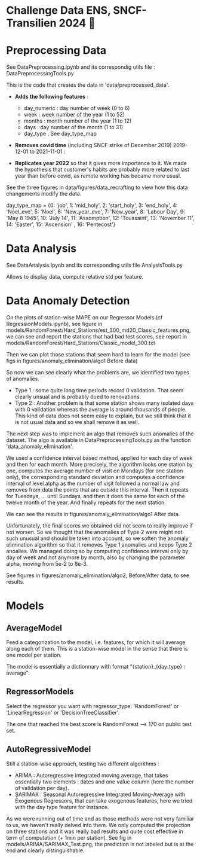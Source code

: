 # Challenge Data ENS, SNCF-Transilien 2024 :train:

# Preprocessing Data
See DataPreprocessing.ipynb and its correspondig utils file : DataPreprocessingTools.py

This is the code that creates the data in 'data/preprocessed_data'.

* **Adds the following features** :
    * day_numeric : day number of week (0 to 6)
    * week :        week number of the year (1 to 52)
    * months :      month number of the year (1 to 12)
    * days :        day number of the month (1 to 31)
    * day_type :    See day_type_map

* **Removes covid time** (including SNCF strike of December 2019) 2019-12-01 to 2021-11-01 :

* **Replicates year 2022** so that it gives more importance to it. 
We made the hypothesis that customer's habits are probably more related to last year than before covid, as remote working has became more usual.

See the three figures in data/figures/data_recrafting to view how this data changements modify the data.

day_type_map = {0: 'job', 1: 'mid_holy', 2: 'start_holy', 3: 'end_holy',
                 4: 'Noel_eve', 5: 'Noel', 6: 'New_year_eve', 7: 'New_year',
                 8: 'Labour Day', 9: 'May 8 1945', 10: 'July 14', 11: 'Assomption', 
                 12: 'Toussaint', 13: 'November 11', 14: 'Easter', 15: 'Ascension' , 16: 'Pentecost'}

                 
# Data Analysis 
See DataAnalysis.ipynb and its corresponding utils file AnalysisTools.py

Allows to display data, compute relative std per feature.

# Data Anomaly Detection

On the plots of station-wise MAPE on our Regressor Models (cf RegressionModels.ipynb), see figure in models/RandomForest/Hard_Stations/est_300_md20_Classic_features.png, we can see and report the stations that had bad test scores, see report in models/RandomForest/Hard_Stations/Classic_model_300.txt

Then we can plot those stations that seem hard to learn for the model (see figs in figures/anomaly_elimination/algo1 Before data)

So now we can see clearly what the problems are, we identified two types of anomalies.
* Type 1 : some quite long time periods record 0 validation. That seem clearly unsual and is probably dued to renovations.
* Type 2 : Another problem is that some station shows many isolated days with 0 validation whereas the average is around thousands of people. This kind of data does not seem easy to explain, but we still think that it is not usual data and so we shall remove it as well.

The next step was to implement an algo that removes such anomalies of the dataset. 
The algo is available in DataPreprocessingTools.py as the function 'data_anomaly_elimination'.

We used a confidence interval based method, applied for each day of week and then for each month. More precisely, the algorithm looks one station by one, computes the average number of visit on Mondays (for one station only), the corresponding standard deviation and computes a confidence interval of level alpha as the number of visit followed a normal law and removes from data the points that are outside this interval. Then it repeats for Tuesdays, ... until Sundays, and then it does the same for each of the twelve month of the year. And finally repeats for the next station.

We can see the results in figures/anomaly_elimination/algo1 After data.

Unfortunately, the final scores we obtained did not seem to really improve if not worsen.
So we thought that the anomalies of Type 2 were might not such unusual and should be taken into account, so we soften the anomaly elimination algorithm so that it removes Type 1 anomalies and keeps Type 2 anoalies. We managed doing so by computing confidence interval only by day of week and not anymore by month, also by changing the parameter alpha, moving from 5e-2 to 8e-3.

See figures in figures/anomaly_elimination/algo2, Before/After data, to see results.

# Models

## AverageModel

Feed a categorization to the model, i.e. features, for which it will average along each of them. This is a station-wise model in the sense that there is one model per station.

The model is essentially a dictionnary with format "{station}_{day_type} : average".

## RegressorModels

Select the regressor you want with regressor_type: 'RandomForest' or 'LinearRegression' or 'DecisionTreeClassifier'.

The one that reached the best score is RandomForest --> 170 on public test set.

## AutoRegressiveModel

Still a station-wise approach, testing two different algorithms : 

* ARIMA : Autoregressive integrated moving average, that takes essentially two elements : dates and one value column (here the number of validation per day).
* SARIMAX : Seasonal Autoregressive Integrated Moving-Average with Exogenous Regressors, that can take exogenous features, here we tried with the day type feature for instance.

As we were running out of time and as those methods were not very familiar to us, we haven't really delved into them. We only computed the projection on three stations and it was really bad results and quite cost effective in term of computation (+ 1min per station).
See fig in models/ARIMA/SARIMAX_Test.png, the prediction is not labeled but is at the end and clearly distinguishable.
